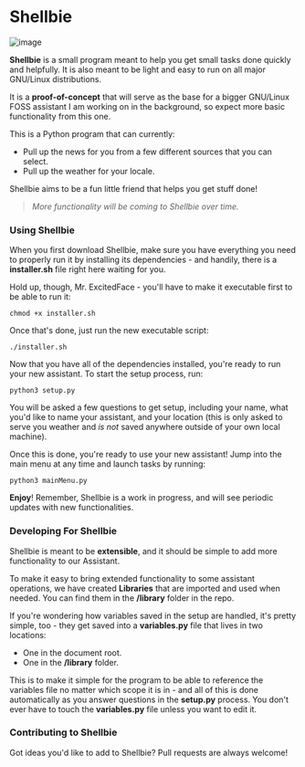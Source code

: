 # Shellbie

![image](https://user-images.githubusercontent.com/35274771/202136039-a02ce76e-7172-4548-a1e1-6ade58f63736.png)

**Shellbie** is a small program meant to help you get small tasks done quickly and helpfully. It is also meant to be light and easy to run on all major GNU/Linux distributions.

It is a **proof-of-concept** that will serve as the base for a bigger GNU/Linux FOSS assistant I am working on in the background, so expect more basic functionality from this one. 

This is a Python program that can currently: 

- Pull up the news for you from a few different sources that you can select. 
- Pull up the weather for your locale. 

Shellbie aims to be a fun little friend that helps you get stuff done!

> *More functionality will be coming to Shellbie over time.*

### Using Shellbie

When you first download Shellbie, make sure you have everything you need to properly run it by installing its dependencies - and handily, there is a **installer.sh** file right here waiting for you.

Hold up, though, Mr. ExcitedFace - you'll have to make it executable first to be able to run it: 

`chmod +x installer.sh`

Once that's done, just run the new executable script: 

`./installer.sh`

Now that you have all of the dependencies installed, you're ready to run your new assistant. To start the setup process, run: 

`python3 setup.py`

You will be asked a few questions to get setup, including your name, what you'd like to name your assistant, and your location (this is only asked to serve you weather and *is not* saved anywhere outside of your own local machine). 

Once this is done, you're ready to use your new assistant! Jump into the main menu at any time and launch tasks by running: 

`python3 mainMenu.py`

**Enjoy**! Remember, Shellbie is a work in progress, and will see periodic updates with new functionalities.

### Developing For Shellbie

Shellbie is meant to be **extensible**, and it should be simple to add more functionality to our Assistant.

To make it easy to bring extended functionality to some assistant operations, we have created **Libraries** that are imported and used when needed. You can find them in the **/library** folder in the repo. 

If you're wondering how variables saved in the setup are handled, it's pretty simple, too - they get saved into a **variables.py** file that lives in two locations: 

- One in the document root. 
- One in the **/library** folder.

This is to make it simple for the program to be able to reference the variables file no matter which scope it is in - and all of this is done automatically as you answer questions in the **setup.py** process. You don't ever have to touch the **variables.py** file unless you want to edit it. 

### Contributing to Shellbie

Got ideas you'd like to add to Shellbie? Pull requests are always welcome!
